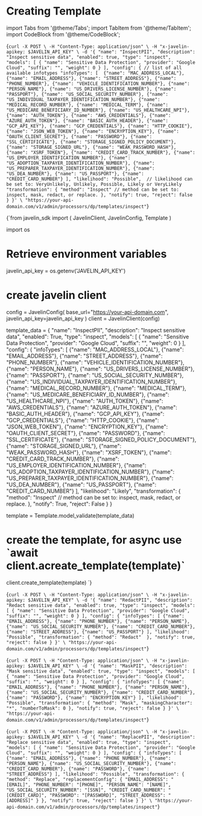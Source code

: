 # Creating Template
import Tabs from '@theme/Tabs';
import TabItem from '@theme/TabItem';
import CodeBlock from '@theme/CodeBlock';

<Tabs>
<TabItem value="shell" label="Using cURL">

<CodeBlock
  language="python">
  {`
curl -X POST \
-H "Content-Type: application/json" \
-H "x-javelin-apikey: $JAVELIN_API_KEY" \
-d '{
        "name": "InspectPII",
        "description": "Inspect sensitive data",
        "enabled": true,
        "type": "inspect",
        "models": [
            {
                "name": "Sensitive Data Protection",
                "provider": "Google Cloud",
                "suffix": "",
                "weight": 0
            }
        ],
        "config": {
            // list of all available infotypes
            "infoTypes": [ 
                {"name": "MAC_ADDRESS_LOCAL"},
                {"name": "EMAIL_ADDRESS"},
                {"name": "STREET_ADDRESS"},
                {"name": "PHONE_NUMBER"},
                {"name": "VEHICLE_IDENTIFICATION_NUMBER"},
                {"name": "PERSON_NAME"},
                {"name": "US_DRIVERS_LICENSE_NUMBER"},
                {"name": "PASSPORT"},
                {"name": "US_SOCIAL_SECURITY_NUMBER"},
                {"name": "US_INDIVIDUAL_TAXPAYER_IDENTIFICATION_NUMBER"},
                {"name": "MEDICAL_RECORD_NUMBER"},
                {"name": "MEDICAL_TERM"},
                {"name": "US_MEDICARE_BENEFICIARY_ID_NUMBER"},
                {"name": "US_HEALTHCARE_NPI"},
                {"name": "AUTH_TOKEN"},
                {"name": "AWS_CREDENTIALS"},
                {"name": "AZURE_AUTH_TOKEN"},
                {"name": "BASIC_AUTH_HEADER"},
                {"name": "GCP_API_KEY"},
                {"name": "GCP_CREDENTIALS"},
                {"name": "HTTP_COOKIE"},
                {"name": "JSON_WEB_TOKEN"},
                {"name": "ENCRYPTION_KEY"},
                {"name": "OAUTH_CLIENT_SECRET"},
                {"name": "PASSWORD"},
                {"name": "SSL_CERTIFICATE"},
                {"name": "STORAGE_SIGNED_POLICY_DOCUMENT"},
                {"name": "STORAGE_SIGNED_URL"},
                {"name": "WEAK_PASSWORD_HASH"},
                {"name": "XSRF_TOKEN"},
                {"name": "CREDIT_CARD_TRACK_NUMBER"},
                {"name": "US_EMPLOYER_IDENTIFICATION_NUMBER"},
                {"name": "US_ADOPTION_TAXPAYER_IDENTIFICATION_NUMBER"},
                {"name": "US_PREPARER_TAXPAYER_IDENTIFICATION_NUMBER"},
                {"name": "US_DEA_NUMBER"},
                {"name": "US_PASSPORT"},
                {"name": "CREDIT_CARD_NUMBER"}
            ],
            "likelihood": "Possible",  // likelihood can be set to: VeryUnlikely, Unlikely, Possible, Likely or VeryLikely 
            "transformation": {
                "method": "Inspect" // method can be set to: inspect, mask, redact, or replace.
            },
            "notify": true,
            "reject": false
        }
}' \
"https://your-api-domain.com/v1/admin/processors/dp/templates/inspect"
`}
</CodeBlock>

</TabItem>

<TabItem value="py" label="Using python SDK">

<CodeBlock
  language="python"
  title="Javelin Template Example"
  showLineNumbers>
  {`from javelin_sdk import (
    JavelinClient,
    JavelinConfig,
    Template
)

import os
    
# Retrieve environment variables
javelin_api_key = os.getenv('JAVELIN_API_KEY')

# create javelin client
config = JavelinConfig(
    base_url="https://your-api-domain.com",
    javelin_api_key=javelin_api_key
)
client = JavelinClient(config)

template_data = {
        "name": "InspectPII",
        "description": "Inspect sensitive data",
        "enabled": True,
        "type": "inspect",
        "models": [
            {
                "name": "Sensitive Data Protection",
                "provider": "Google Cloud",
                "suffix": "",
                "weight": 0
            }
        ],
        "config": {
            "infoTypes": [
                {"name": "MAC_ADDRESS_LOCAL"},
                {"name": "EMAIL_ADDRESS"},
                {"name": "STREET_ADDRESS"},
                {"name": "PHONE_NUMBER"},
                {"name": "VEHICLE_IDENTIFICATION_NUMBER"},
                {"name": "PERSON_NAME"},
                {"name": "US_DRIVERS_LICENSE_NUMBER"},
                {"name": "PASSPORT"},
                {"name": "US_SOCIAL_SECURITY_NUMBER"},
                {"name": "US_INDIVIDUAL_TAXPAYER_IDENTIFICATION_NUMBER"},
                {"name": "MEDICAL_RECORD_NUMBER"},
                {"name": "MEDICAL_TERM"},
                {"name": "US_MEDICARE_BENEFICIARY_ID_NUMBER"},
                {"name": "US_HEALTHCARE_NPI"},
                {"name": "AUTH_TOKEN"},
                {"name": "AWS_CREDENTIALS"},
                {"name": "AZURE_AUTH_TOKEN"},
                {"name": "BASIC_AUTH_HEADER"},
                {"name": "GCP_API_KEY"},
                {"name": "GCP_CREDENTIALS"},
                {"name": "HTTP_COOKIE"},
                {"name": "JSON_WEB_TOKEN"},
                {"name": "ENCRYPTION_KEY"},
                {"name": "OAUTH_CLIENT_SECRET"},
                {"name": "PASSWORD"},
                {"name": "SSL_CERTIFICATE"},
                {"name": "STORAGE_SIGNED_POLICY_DOCUMENT"},
                {"name": "STORAGE_SIGNED_URL"},
                {"name": "WEAK_PASSWORD_HASH"},
                {"name": "XSRF_TOKEN"},
                {"name": "CREDIT_CARD_TRACK_NUMBER"},
                {"name": "US_EMPLOYER_IDENTIFICATION_NUMBER"},
                {"name": "US_ADOPTION_TAXPAYER_IDENTIFICATION_NUMBER"},
                {"name": "US_PREPARER_TAXPAYER_IDENTIFICATION_NUMBER"},
                {"name": "US_DEA_NUMBER"},
                {"name": "US_PASSPORT"},
                {"name": "CREDIT_CARD_NUMBER"}
            ],
            "likelihood": "Likely",
            "transformation": {
                "method": "Inspect" // method can be set to: inspect, mask, redact, or replace.
            },
            "notify": True,
            "reject": False
        }
}

template = Template.model_validate(template_data)

# create the template, for async use \`await client.acreate_template(template)\`
client.create_template(template)
`}
</CodeBlock>


</TabItem>

<TabItem value="redact" label="Template with Redact Method">

<CodeBlock
  language="python">
  {`
curl -X POST \
-H "Content-Type: application/json" \
-H "x-javelin-apikey: $JAVELIN_API_KEY" \
-d '{
        "name": "RedactPII",
        "description": "Redact sensitive data",
        "enabled": true,
        "type": "inspect",
        "models": [
            {
                "name": "Sensitive Data Protection",
                "provider": "Google Cloud",
                "suffix": "",
                "weight": 0
            }
        ],
        "config": {
            "infoTypes": [
                {"name": "EMAIL_ADDRESS"},
                {"name": "PHONE_NUMBER"},
                {"name": "PERSON_NAME"},
                {"name": "US_SOCIAL_SECURITY_NUMBER"},
                {"name": "CREDIT_CARD_NUMBER"},
                {"name": "STREET_ADDRESS"},
                {"name": "US_PASSPORT"}
            ],
            "likelihood": "Possible",
            "transformation": {
                "method": "Redact" 
            },
            "notify": true,
            "reject": false
        }
}' \
"https://your-api-domain.com/v1/admin/processors/dp/templates/inspect"
`}
</CodeBlock>

</TabItem>

<TabItem value="mask" label="Template with Mask Method">

<CodeBlock
  language="python">
  {`
curl -X POST \
-H "Content-Type: application/json" \
-H "x-javelin-apikey: $JAVELIN_API_KEY" \
-d '{
        "name": "MaskPII",
        "description": "Mask sensitive data",
        "enabled": true,
        "type": "inspect",
        "models": [
            {
                "name": "Sensitive Data Protection",
                "provider": "Google Cloud",
                "suffix": "",
                "weight": 0
            }
        ],
        "config": {
            "infoTypes": [
                {"name": "EMAIL_ADDRESS"},
                {"name": "PHONE_NUMBER"},
                {"name": "PERSON_NAME"},
                {"name": "US_SOCIAL_SECURITY_NUMBER"},
                {"name": "CREDIT_CARD_NUMBER"},
                {"name": "PASSWORD"},
                {"name": "ENCRYPTION_KEY"}
            ],
            "likelihood": "Possible",
            "transformation": {
                "method": "Mask",
                "maskingCharacter": "*",
                "numberToMask": 0
            },
            "notify": true,
            "reject": false
        }
}' \
"https://your-api-domain.com/v1/admin/processors/dp/templates/inspect"
`}
</CodeBlock>

</TabItem>

<TabItem value="replace" label="Template with Replace Method">

<CodeBlock
  language="python">
  {`
curl -X POST \
-H "Content-Type: application/json" \
-H "x-javelin-apikey: $JAVELIN_API_KEY" \
-d '{
        "name": "ReplacePII",
        "description": "Replace sensitive data",
        "enabled": true,
        "type": "inspect",
        "models": [
            {
                "name": "Sensitive Data Protection",
                "provider": "Google Cloud",
                "suffix": "",
                "weight": 0
            }
        ],
        "config": {
            "infoTypes": [
                {"name": "EMAIL_ADDRESS"},
                {"name": "PHONE_NUMBER"},
                {"name": "PERSON_NAME"},
                {"name": "US_SOCIAL_SECURITY_NUMBER"},
                {"name": "CREDIT_CARD_NUMBER"},
                {"name": "PASSWORD"},
                {"name": "STREET_ADDRESS"}
            ],
            "likelihood": "Possible",
            "transformation": {
                "method": "Replace",
                "replacementConfig": {
                    "EMAIL_ADDRESS": "[EMAIL]",
                    "PHONE_NUMBER": "[PHONE]",
                    "PERSON_NAME": "[NAME]",
                    "US_SOCIAL_SECURITY_NUMBER": "[SSN]",
                    "CREDIT_CARD_NUMBER": "[CREDIT_CARD]",
                    "PASSWORD": "[PASSWORD]",
                    "STREET_ADDRESS": "[ADDRESS]"
                }
            },
            "notify": true,
            "reject": false
        }
}' \
"https://your-api-domain.com/v1/admin/processors/dp/templates/inspect"
`}
</CodeBlock>

</TabItem>

</Tabs>
